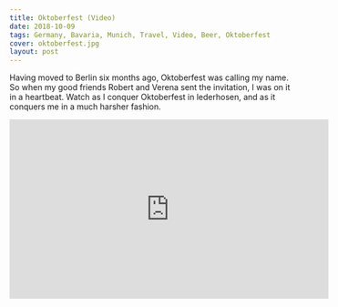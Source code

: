 ```yaml
---
title: Oktoberfest (Video)
date: 2018-10-09
tags: Germany, Bavaria, Munich, Travel, Video, Beer, Oktoberfest
cover: oktoberfest.jpg
layout: post
---
```


Having moved to Berlin six months ago, Oktoberfest was calling my name. So when my good friends Robert and Verena sent the invitation, I was on it in a heartbeat. Watch as I conquer Oktoberfest in lederhosen, and as it conquers me in a much harsher fashion.

<iframe width="560" height="315" src="https://www.youtube.com/embed/eE8PlXU2UzA" frameborder="0" allow="autoplay; encrypted-media" allowfullscreen></iframe>
